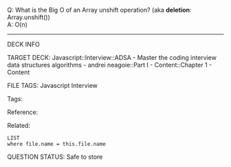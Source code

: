 Q: What is the Big O of an Array unshift operation? (aka **deletion**: Array.unshift())  
A: O(n)
<!--ID: 1690376047034-->

---

DECK INFO

TARGET DECK: Javascript::Interview::ADSA - Master the coding interview data structures algorithms - andrei neagoie::Part I - Content::Chapter 1 - Content

FILE TAGS: Javascript Interview

Tags:

Reference:

Related:

```dataview
LIST
where file.name = this.file.name
```

QUESTION STATUS: Safe to store